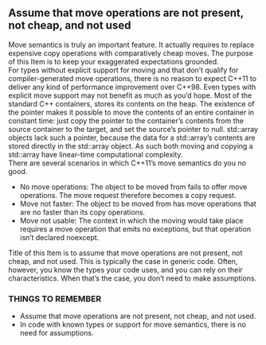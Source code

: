 ## Assume that move operations are not present, not cheap, and not used
Move semantics is truly an important feature. It actually requires to replace expensive copy operations with comparatively cheap moves. The purpose of this Item is to keep your exaggerated expectations grounded.     
For types without explicit support for moving and that don’t qualify for compiler-generated move operations, there is no reason to expect C++11 to deliver any kind of performance improvement over C++98. Even types with explicit move support may not benefit as much as you’d hope. Most of the standard C++ containers, stores its contents on the heap. The existence of the pointer makes it possible to move the contents of an entire container in constant time: just copy the pointer to the container’s contents from the source container to the target, and set the source’s pointer to null. std::array objects lack such a pointer, because the data for a std::array’s contents are stored directly in the std::array object. As such both moving and copying a std::array have linear-time computational complexity.  
There are several scenarios in which C++11’s move semantics do you no good. 
* No move operations: The object to be moved from fails to offer move operations. The move request therefore becomes a copy request.
* Move not faster: The object to be moved from has move operations that are no faster than its copy operations.
* Move not usable: The context in which the moving would take place requires a move operation that emits no exceptions, but that operation isn’t declared noexcept.     

Title of this Item is to assume that move operations are not present, not cheap, and not used. This is typically the case in generic code. Often, however, you know the types your code uses, and you can rely on their characteristics. When that’s the case, you don’t need to make assumptions. 
### THINGS TO REMEMBER
* Assume that move operations are not present, not cheap, and not used.
* In code with known types or support for move semantics, there is no need for assumptions.